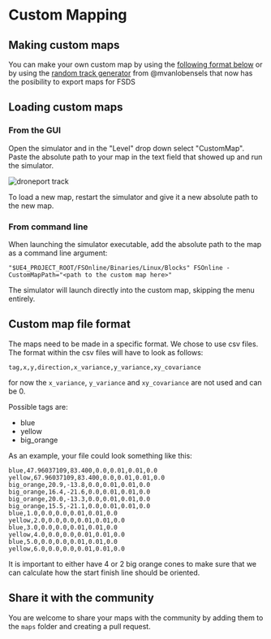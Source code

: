 # Custom Mapping

## Making custom maps
You can make your own custom map by using the [following format below](#custom-map-file-format) or by using the [random track generator](https://github.com/mvanlobensels/random-track-generator) from @mvanlobensels that now has the posibility to export maps for FSDS

## Loading custom maps

### From the GUI
Open the simulator and in the "Level" drop down select "CustomMap". 
Paste the absolute path to your map in the text field that showed up and run the simulator.

![droneport track](images/FEB_droneport_track.png)

To load a new map, restart the simulator and give it a new absolute path to the new map.

### From command line

When launching the simulator executable, add the absolute path to the map as a command line argument:

`"$UE4_PROJECT_ROOT/FSOnline/Binaries/Linux/Blocks" FSOnline -CustomMapPath="<path to the custom map here>"`

The simulator will launch directly into the custom map, skipping the menu entirely.

## Custom map file format
The maps need to be made in a specific format. We chose to use csv files.
The format within the csv files will have to look as follows:

```
tag,x,y,direction,x_variance,y_variance,xy_covariance
```

for now the `x_variance`, `y_variance` and `xy_covariance` are not used and can be 0.

Possible tags are:
- blue
- yellow
- big_orange

As an example, your file could look something like this:
```
blue,47.96037109,83.400,0.0,0.01,0.01,0.0
yellow,67.96037109,83.400,0.0,0.01,0.01,0.0
big_orange,20.9,-13.8,0.0,0.01,0.01,0.0
big_orange,16.4,-21.6,0.0,0.01,0.01,0.0
big_orange,20.0,-13.3,0.0,0.01,0.01,0.0
big_orange,15.5,-21.1,0.0,0.01,0.01,0.0
blue,1.0,0.0,0.0,0.01,0.01,0.0
yellow,2.0,0.0,0.0,0.01,0.01,0.0
blue,3.0,0.0,0.0,0.01,0.01,0.0
yellow,4.0,0.0,0.0,0.01,0.01,0.0
blue,5.0,0.0,0.0,0.01,0.01,0.0
yellow,6.0,0.0,0.0,0.01,0.01,0.0
```

It is important to either have 4 or 2 big orange cones to make sure that we can calculate how the start finish line should be oriented.


## Share it with the community
You are welcome to share your maps with the community by adding them to the `maps` folder and creating a pull request.
